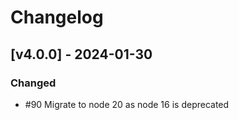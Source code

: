 # Changelog

## [v4.0.0] - 2024-01-30

### Changed

-  #90 Migrate to node 20 as node 16 is deprecated
